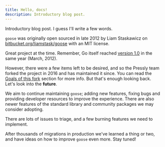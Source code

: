 ```yaml
---
title: Hello, docs!
description: Introductory blog post.
---
```


Introductory blog post. I guess I'll write a few words.

`goose` was originally open sourced in late 2012 by Liam Staskawicz on [bitbucket.org/liamstask/goose](https://bitbucket.org/liamstask/goose) with an MIT license.

Great project at the time. Remember, Go itself reached [version 1.0](https://blog.golang.org/go1) in the same year (March, 2012).

However, there were a few items left to be desired, and so the Pressly team forked the project in 2016 and has maintained it since. You can read the [Goals of this fork](/goose/#goals-of-this-fork) section for more info. But that's enough looking back. Let's look into the **future**.

We aim to continue maintaining `goose`; adding new features, fixing bugs and providing developer resources to improve the experience. There are also newer features of the standard library and community packages we may consider adopting.

There are lots of issues to triage, and a few burning features we need to implement.

After thousands of migrations in production we've learned a thing or two, and have ideas on how to improve `goose` even more. Stay tuned!